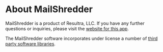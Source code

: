 # About MailShredder

MailShredder is a product of Resultra, LLC. If you have any further questions or inquiries, 
please visit the [website for this app][AppWebsite].

The MailShredder software incorporates under license a number of 
[third party software libraries][ThirdPartyLibs].

[ThirdPartyLibs]:thirdPartyLibs.html
[AppWebsite]:http://mailshredder.resultra.com
